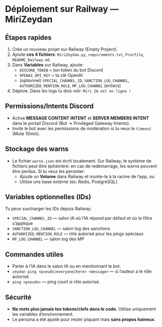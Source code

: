 # Déploiement sur Railway — MiriZeydan

## Étapes rapides
1. Crée un nouveau projet sur Railway (Empty Project).
2. Ajoute **ces 4 fichiers**: `MiriZeydan.py`, `requirements.txt`, `Procfile`, `README_Railway.md`.
3. Dans **Variables** sur Railway, ajoute:
   - `DISCORD_TOKEN` = ton token du bot Discord
   - `OPENAI_API_KEY` = ta clé OpenAI
   - (optionnel) `SPECIAL_CHANNEL_ID`, `SANCTION_LOG_CHANNEL`, `AUTHORIZED_MENTION_ROLE`, `MP_LOG_CHANNEL` (entiers)
4. Déploie. Dans les logs tu dois voir: `Miri IA est en ligne !`

## Permissions/Intents Discord
- Active **MESSAGE CONTENT INTENT** et **SERVER MEMBERS INTENT** dans le portail Discord (Bot → Privileged Gateway Intents).
- Invite le bot avec les permissions de modération si tu veux le `timeout` (Mute 10min).

## Stockage des warns
- Le fichier `warns.json` est écrit localement. Sur Railway, le système de fichiers peut être éphémère: en cas de redémarrage, les warns peuvent être perdus. Si tu veux les persister:
  - Ajoute un **Volume** dans Railway et monte-le à la racine de l’app, ou
  - Utilise une base externe (ex: Redis, PostgreSQL).

## Variables optionnelles (IDs)
Tu peux surcharger les IDs depuis Railway:
- `SPECIAL_CHANNEL_ID` — salon IA où l’IA répond par défaut et où le filtre s’applique
- `SANCTION_LOG_CHANNEL` — salon log des sanctions
- `AUTHORIZED_MENTION_ROLE` — rôle autorisé pour les pings spéciaux
- `MP_LOG_CHANNEL` — salon log des MP

## Commandes utiles
- Parler à l’IA dans le salon IA ou en mentionnant le bot.
- `zeydan ping <pseudo|everyone|here> <message>` — si l’auteur a le rôle autorisé.
- `ping <pseudo>` — ping court si rôle autorisé.

## Sécurité
- **Ne mets plus jamais tes tokens/clefs dans le code.** Utilise uniquement les variables d’environnement.
- Le persona a été ajusté pour rester piquant mais **sans propos haineux**.
